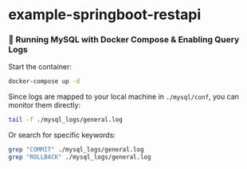 # example-springboot-restapi

### 📌 Running MySQL with Docker Compose & Enabling Query Logs

Start the container:

```bash
docker-compose up -d
```

Since logs are mapped to your local machine in `./mysql/conf`, you can monitor them directly:

```bash
tail -f ./mysql_logs/general.log
```

Or search for specific keywords:

```bash
grep "COMMIT" ./mysql_logs/general.log
grep "ROLLBACK" ./mysql_logs/general.log
```
